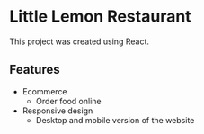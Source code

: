 # Little Lemon Restaurant

This project was created using React.

## Features

* Ecommerce
  * Order food online
* Responsive design
  * Desktop and mobile version of the website


